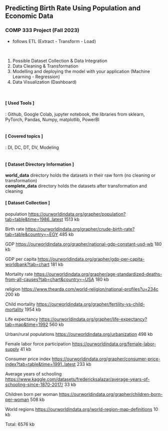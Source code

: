 ## Predicting Birth Rate Using Population and Economic Data

### COMP 333 Project (Fall 2023)
- follows ETL (Extract - Transform - Load)

<br>

1) Possible Dataset Collection & Data Integration
2) Data Cleaning & Transformation
3) Modelling and deploying the model with your application (Machine Learning - Regression) 
4) Data Visualization (Dashboard) 


<br>

<h4> [ Used Tools ] </h4>
: Github, Google Colab, jupyter notebook, the libraries from sklearn, PyTorch, Pandas, Numpy, matplotlib, PowerBI


<br>
<br>



<h4>[ Covered topics ]</h4>
: DI, DC, DT, DV, Modeling


<br>
<br> 

<h4>
 [ Dataset Directory Information ]
</h4>

<p>
<b>world_data</b> directory holds the datasets in their raw form (no cleaning or transformation) <br>
<b>complete_data</b> directory holds the datasets after transformation and cleaning
</p>

<h4>[ Dataset Collection ]</h4>

population
https://ourworldindata.org/grapher/population?tab=table&time=1986..latest
1513 kb
 
Birth rate
https://ourworldindata.org/grapher/crude-birth-rate?tab=table&country=~EGY
485 kb
 
GDP
https://ourworldindata.org/grapher/national-gdp-constant-usd-wb
180 kb
 
GDP per capita
https://ourworldindata.org/grapher/gdp-per-capita-worldbank?tab=chart
181 kb
 
Mortality rate
https://ourworldindata.org/grapher/age-standardized-deaths-from-all-causes?tab=chart&country=~USA
180 kb
 
religion
https://www.thearda.com/world-religion/national-profiles?u=234c
200 kb
 
Child mortality
https://ourworldindata.org/grapher/fertility-vs-child-mortality
1954 kb
 
Life expectancy
https://ourworldindata.org/grapher/life-expectancy?tab=map&time=1992
560 kb
 
Urban/rural populations
https://ourworldindata.org/urbanization
498 kb
 
Female labor force participation
https://ourworldindata.org/female-labor-supply
41 kb
 
Consumer price index
https://ourworldindata.org/grapher/consumer-price-index?tab=table&time=1991..latest
233 kb
 
Average years of schooling
https://www.kaggle.com/datasets/fredericksalazar/average-years-of-schooling-since-1870-2017/
33 kb
 
Children born per woman
https://ourworldindata.org/grapher/children-born-per-woman
508 kb

World regions
https://ourworldindata.org/world-region-map-definitions 
10 kb
 
Total: 6576 kb


